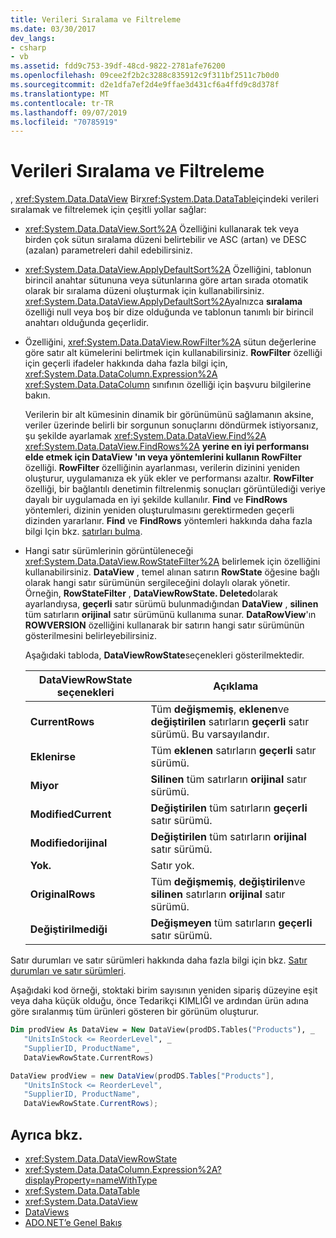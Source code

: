 ```yaml
---
title: Verileri Sıralama ve Filtreleme
ms.date: 03/30/2017
dev_langs:
- csharp
- vb
ms.assetid: fdd9c753-39df-48cd-9822-2781afe76200
ms.openlocfilehash: 09cee2f2b2c3288c835912c9f311bf2511c7b0d0
ms.sourcegitcommit: d2e1dfa7ef2d4e9ffae3d431cf6a4ffd9c8d378f
ms.translationtype: MT
ms.contentlocale: tr-TR
ms.lasthandoff: 09/07/2019
ms.locfileid: "70785919"
---
```

# <a name="sorting-and-filtering-data"></a>Verileri Sıralama ve Filtreleme
, <xref:System.Data.DataView> Bir<xref:System.Data.DataTable>içindeki verileri sıralamak ve filtrelemek için çeşitli yollar sağlar:  
  
- <xref:System.Data.DataView.Sort%2A> Özelliğini kullanarak tek veya birden çok sütun sıralama düzeni belirtebilir ve ASC (artan) ve DESC (azalan) parametreleri dahil edebilirsiniz.  
  
- <xref:System.Data.DataView.ApplyDefaultSort%2A> Özelliğini, tablonun birincil anahtar sütununa veya sütunlarına göre artan sırada otomatik olarak bir sıralama düzeni oluşturmak için kullanabilirsiniz. <xref:System.Data.DataView.ApplyDefaultSort%2A>yalnızca **sıralama** özelliği null veya boş bir dize olduğunda ve tablonun tanımlı bir birincil anahtarı olduğunda geçerlidir.  
  
- Özelliğini, <xref:System.Data.DataView.RowFilter%2A> sütun değerlerine göre satır alt kümelerini belirtmek için kullanabilirsiniz. **RowFilter** özelliği için geçerli ifadeler hakkında daha fazla bilgi için, <xref:System.Data.DataColumn.Expression%2A> <xref:System.Data.DataColumn> sınıfının özelliği için başvuru bilgilerine bakın.  
  
     Verilerin bir alt kümesinin dinamik bir görünümünü sağlamanın aksine, veriler üzerinde belirli bir sorgunun sonuçlarını döndürmek istiyorsanız, şu şekilde ayarlamak <xref:System.Data.DataView.Find%2A> <xref:System.Data.DataView.FindRows%2A> **yerine en iyi performansı elde etmek için DataView 'ın veya yöntemlerini kullanın RowFilter** özelliği. **RowFilter** özelliğinin ayarlanması, verilerin dizinini yeniden oluşturur, uygulamanıza ek yük ekler ve performansı azaltır. **RowFilter** özelliği, bir bağlantılı denetimin filtrelenmiş sonuçları görüntülediği veriye dayalı bir uygulamada en iyi şekilde kullanılır. **Find** ve **FindRows** yöntemleri, dizinin yeniden oluşturulmasını gerektirmeden geçerli dizinden yararlanır. **Find** ve **FindRows** yöntemleri hakkında daha fazla bilgi Için bkz. [satırları bulma](finding-rows.md).  
  
- Hangi satır sürümlerinin görüntüleneceği <xref:System.Data.DataView.RowStateFilter%2A> belirlemek için özelliğini kullanabilirsiniz. **DataView** , temel alınan satırın **RowState** öğesine bağlı olarak hangi satır sürümünün sergileceğini dolaylı olarak yönetir. Örneğin, **RowStateFilter** , **DataViewRowState. Deleted**olarak ayarlandıysa, **geçerli** satır sürümü bulunmadığından **DataView** , **silinen** tüm satırların **orijinal** satır sürümünü kullanıma sunar. **DataRowView**'ın **ROWVERSION** özelliğini kullanarak bir satırın hangi satır sürümünün gösterilmesini belirleyebilirsiniz.  
  
     Aşağıdaki tabloda, **DataViewRowState**seçenekleri gösterilmektedir.  
  
    |DataViewRowState seçenekleri|Açıklama|  
    |------------------------------|-----------------|  
    |**CurrentRows**|Tüm **değişmemiş**, **eklenen**ve **değiştirilen** satırların **geçerli** satır sürümü. Bu varsayılandır.|  
    |**Eklenirse**|Tüm **eklenen** satırların **geçerli** satır sürümü.|  
    |**Miyor**|**Silinen** tüm satırların **orijinal** satır sürümü.|  
    |**ModifiedCurrent**|**Değiştirilen** tüm satırların **geçerli** satır sürümü.|  
    |**Modifiedorijinal**|**Değiştirilen** tüm satırların **orijinal** satır sürümü.|  
    |**Yok.**|Satır yok.|  
    |**OriginalRows**|Tüm **değişmemiş**, **değiştirilen**ve **silinen** satırların **orijinal** satır sürümü.|  
    |**Değiştirilmediği**|**Değişmeyen** tüm satırların **geçerli** satır sürümü.|  
  
 Satır durumları ve satır sürümleri hakkında daha fazla bilgi için bkz. [Satır durumları ve satır sürümleri](row-states-and-row-versions.md).  
  
 Aşağıdaki kod örneği, stoktaki birim sayısının yeniden sipariş düzeyine eşit veya daha küçük olduğu, önce Tedarikçi KIMLIĞI ve ardından ürün adına göre sıralanmış tüm ürünleri gösteren bir görünüm oluşturur.  
  
```vb  
Dim prodView As DataView = New DataView(prodDS.Tables("Products"), _  
   "UnitsInStock <= ReorderLevel", _  
   "SupplierID, ProductName", _  
   DataViewRowState.CurrentRows)  
```  
  
```csharp  
DataView prodView = new DataView(prodDS.Tables["Products"],  
   "UnitsInStock <= ReorderLevel",  
   "SupplierID, ProductName",  
   DataViewRowState.CurrentRows);  
```  
  
## <a name="see-also"></a>Ayrıca bkz.

- <xref:System.Data.DataViewRowState>
- <xref:System.Data.DataColumn.Expression%2A?displayProperty=nameWithType>
- <xref:System.Data.DataTable>
- <xref:System.Data.DataView>
- [DataViews](dataviews.md)
- [ADO.NET’e Genel Bakış](../ado-net-overview.md)
